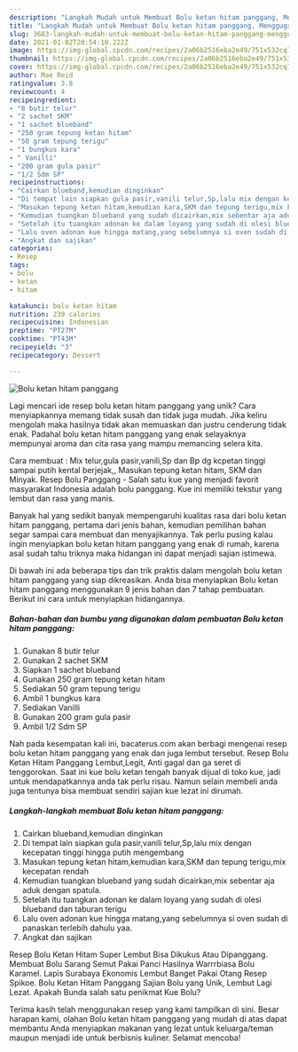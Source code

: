 ```yaml
---
description: "Langkah Mudah untuk Membuat Bolu ketan hitam panggang, Menggugah Selera"
title: "Langkah Mudah untuk Membuat Bolu ketan hitam panggang, Menggugah Selera"
slug: 3683-langkah-mudah-untuk-membuat-bolu-ketan-hitam-panggang-menggugah-selera
date: 2021-01-02T20:54:10.222Z
image: https://img-global.cpcdn.com/recipes/2a06b2516eba2e49/751x532cq70/bolu-ketan-hitam-panggang-foto-resep-utama.jpg
thumbnail: https://img-global.cpcdn.com/recipes/2a06b2516eba2e49/751x532cq70/bolu-ketan-hitam-panggang-foto-resep-utama.jpg
cover: https://img-global.cpcdn.com/recipes/2a06b2516eba2e49/751x532cq70/bolu-ketan-hitam-panggang-foto-resep-utama.jpg
author: Mae Reid
ratingvalue: 3.8
reviewcount: 4
recipeingredient:
- "8 butir telur"
- "2 sachet SKM"
- "1 sachet blueband"
- "250 gram tepung ketan hitam"
- "50 gram tepung terigu"
- "1 bungkus kara"
- " Vanilli"
- "200 gram gula pasir"
- "1/2 Sdm SP"
recipeinstructions:
- "Cairkan blueband,kemudian dinginkan"
- "Di tempat lain siapkan gula pasir,vanili telur,Sp,lalu mix dengan kecepatan tinggi hingga putih mengembang"
- "Masukan tepung ketan hitam,kemudian kara,SKM dan tepung terigu,mix kecepatan rendah"
- "Kemudian tuangkan blueband yang sudah dicairkan,mix sebentar aja aduk dengan spatula."
- "Setelah itu tuangkan adonan ke dalam loyang yang sudah di olesi blueband dan taburan terigu"
- "Lalu oven adonan kue hingga matang,yang sebelumnya si oven sudah di panaskan terlebih dahulu yaa."
- "Angkat dan sajikan"
categories:
- Resep
tags:
- bolu
- ketan
- hitam

katakunci: bolu ketan hitam 
nutrition: 239 calories
recipecuisine: Indonesian
preptime: "PT27M"
cooktime: "PT43M"
recipeyield: "3"
recipecategory: Dessert

---
```



![Bolu ketan hitam panggang](https://img-global.cpcdn.com/recipes/2a06b2516eba2e49/751x532cq70/bolu-ketan-hitam-panggang-foto-resep-utama.jpg)

Lagi mencari ide resep bolu ketan hitam panggang yang unik? Cara menyiapkannya memang tidak susah dan tidak juga mudah. Jika keliru mengolah maka hasilnya tidak akan memuaskan dan justru cenderung tidak enak. Padahal bolu ketan hitam panggang yang enak selayaknya mempunyai aroma dan cita rasa yang mampu memancing selera kita.

Cara membuat : Mix telur,gula pasir,vanili,Sp dan Bp dg kcpetan tinggi sampai putih kental berjejak,, Masukan tepung ketan hitam, SKM dan Minyak. Resep Bolu Panggang - Salah satu kue yang menjadi favorit masyarakat Indonesia adalah bolu panggang. Kue ini memiliki tekstur yang lembut dan rasa yang manis.

Banyak hal yang sedikit banyak mempengaruhi kualitas rasa dari bolu ketan hitam panggang, pertama dari jenis bahan, kemudian pemilihan bahan segar sampai cara membuat dan menyajikannya. Tak perlu pusing kalau ingin menyiapkan bolu ketan hitam panggang yang enak di rumah, karena asal sudah tahu triknya maka hidangan ini dapat menjadi sajian istimewa.


Di bawah ini ada beberapa tips dan trik praktis dalam mengolah bolu ketan hitam panggang yang siap dikreasikan. Anda bisa menyiapkan Bolu ketan hitam panggang menggunakan 9 jenis bahan dan 7 tahap pembuatan. Berikut ini cara untuk menyiapkan hidangannya.

<!--inarticleads1-->

##### Bahan-bahan dan bumbu yang digunakan dalam pembuatan Bolu ketan hitam panggang:

1. Gunakan 8 butir telur
1. Gunakan 2 sachet SKM
1. Siapkan 1 sachet blueband
1. Gunakan 250 gram tepung ketan hitam
1. Sediakan 50 gram tepung terigu
1. Ambil 1 bungkus kara
1. Sediakan  Vanilli
1. Gunakan 200 gram gula pasir
1. Ambil 1/2 Sdm SP


Nah pada kesempatan kali ini, bacaterus.com akan berbagi mengenai resep bolu ketan hitam panggang yang enak dan juga lembut tersebut. Resep Bolu Ketan Hitam Panggang Lembut,Legit, Anti gagal dan ga seret di tenggorokan. Saat ini kue bolu ketan tengah banyak dijual di toko kue, jadi untuk mendapatkannya anda tak perlu risau. Namun selain membeli anda juga tentunya bisa membuat sendiri sajian kue lezat ini dirumah. 

<!--inarticleads2-->

##### Langkah-langkah membuat Bolu ketan hitam panggang:

1. Cairkan blueband,kemudian dinginkan
1. Di tempat lain siapkan gula pasir,vanili telur,Sp,lalu mix dengan kecepatan tinggi hingga putih mengembang
1. Masukan tepung ketan hitam,kemudian kara,SKM dan tepung terigu,mix kecepatan rendah
1. Kemudian tuangkan blueband yang sudah dicairkan,mix sebentar aja aduk dengan spatula.
1. Setelah itu tuangkan adonan ke dalam loyang yang sudah di olesi blueband dan taburan terigu
1. Lalu oven adonan kue hingga matang,yang sebelumnya si oven sudah di panaskan terlebih dahulu yaa.
1. Angkat dan sajikan


Resep Bolu Ketan Hitam Super Lembut Bisa Dikukus Atau Dipanggang. Membuat Bolu Sarang Semut Pakai Panci Hasilnya Warrrbiasa Bolu Karamel. Lapis Surabaya Ekonomis Lembut Banget Pakai Otang Resep Spikoe. Bolu Ketan Hitam Panggang Sajian Bolu yang Unik, Lembut Lagi Lezat. Apakah Bunda salah satu penikmat Kue Bolu? 

Terima kasih telah menggunakan resep yang kami tampilkan di sini. Besar harapan kami, olahan Bolu ketan hitam panggang yang mudah di atas dapat membantu Anda menyiapkan makanan yang lezat untuk keluarga/teman maupun menjadi ide untuk berbisnis kuliner. Selamat mencoba!
